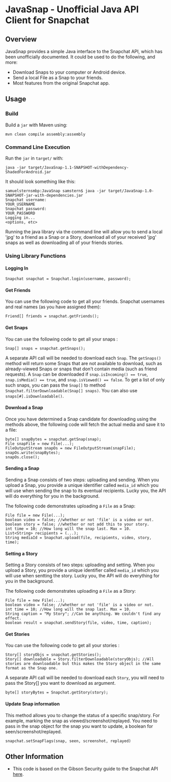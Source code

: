 # JavaSnap - Unofficial Java API Client for Snapchat

## Overview
JavaSnap provides a simple Java interface to the Snapchat API, which has been unofficially documented.   It could be used to do the following, and more:

* Download Snaps to your computer or Android device.
* Send a local File as a Snap to your friends.
* Most features from the original Snapchat app.

## Usage
### Build

Build a `jar` with Maven using:

    mvn clean compile assembly:assembly
	
### Command Line Execution
Run the `jar` in `target/` with:

    java -jar target/JavaSnap-1.1-SNAPSHOT-withDependency-ShadedForAndroid.jar
	
It should look something like this:

    samuelsternsmbp:JavaSnap samstern$ java -jar target/JavaSnap-1.0-SNAPSHOT-jar-with-dependencies.jar
    Snapchat username:
    YOUR_USERNAME
    Snapchat password:
    YOUR_PASSWORD
    Logging in...
    <options, etc>
	
Running the java library via the command line will allow you to send a local 'jpg' to a friend as a Snap or a Story, download all of your received 'jpg' snaps as well as downloading all of your friends stories.

### Using Library Functions
#### Logging In

    Snapchat snapchat = Snapchat.login(username, password);

#### Get Friends
You can use the following code to get all your friends. Snapchat usernames and real names (as you have assigned them):

    Friend[] friends = snapchat.getFriends();

#### Get Snaps
You can use the following code to get all your snaps :

    Snap[] snaps = snapchat.getSnaps();
	
A separate API call will be needed to download each `Snap`.  The `getSnaps()` method will return some Snaps that are not available to download, such as already-viewed Snaps or snaps that don't contain media (such as friend requests).  A `Snap` can be downloaded if `snap.isIncoming() == true`, `snap.isMedia() == true`, and `snap.isViewed() == false`.
To get a list of only such snaps, you can pass the `Snap[]` to method `Snapchat.filterDownloadable(Snap[] snaps)`. You can also use `snaps[#].isDownloadable()`.

#### Download a Snap
Once you have determined a Snap candidate for downloading using the methods above, the following code will fetch the actual media and save it to a file:

    byte[] snapBytes = snapchat.getSnap(snap);
    File snapFile = new File(...);
    FileOutputStream snapOs = new FileOutputStream(snapFile);
    snapOs.write(snapBytes);
    snapOs.close();

#### Sending a Snap	
Sending a Snap consists of two steps: uploading and sending.  When you upload a Snap, you provide a unique identifier called `media_id` which you will use when sending the snap to its eventual recipients.
Lucky you, the API will do everything for you in the background.

The following code demonstrates uploading a `File` as a Snap:

    File file = new File(...);
    boolean video = false; //whether or not 'file' is a video or not.
    boolean story = false; //whether or not add this to your story.
    int time = 10; //How long will the snap last. Max = 10.
    List<String> recipients = (...);
    String mediaId = Snapchat.upload(file, recipients, video, story, time);
	
#### Setting a Story	
Setting a Story consists of two steps: uploading and setting.  When you upload a Story, you provide a unique identifier called `media_id` which you will use when sentting the story.
Lucky you, the API will do everything for you in the background.

The following code demonstrates uploading a `File` as a Story:

    File file = new File(...);
    boolean video = false; //whether or not 'file' is a video or not.
    int time = 10; //How long will the snap last. Max = 10.
    String caption = "My Story"; //Can be anything. We couldn't find any effect.
    boolean result = snapchat.sendStory(file, video, time, caption);
	
#### Get Stories
You can use the following code to get all your stories :

    Story[] storyObjs = snapchat.getStories();
    Story[] downloadable = Story.filterDownloadable(storyObjs); //All stories are downloadable but this makes the Story object in the same format as the Snap one.
	
A separate API call will be needed to download each `Story`, you will need to pass the Story[] you want to download as argument.

    byte[] storyBytes = Snapchat.getStory(story);

#### Update Snap information
This method allows you to change the status of a specific snap/story. For example, marking the snap as viewed/screenshot/replayed.
You need to pass in the snap object for the snap you want to update, a boolean for seen/screenshot/replayed.

    snapchat.setSnapFlags(snap, seen, screenshot, replayed)



## Other Information

* This code is based on the Gibson Security guide to the Snapchat API [here](http://gibsonsec.org/snapchat/fulldisclosure/).
